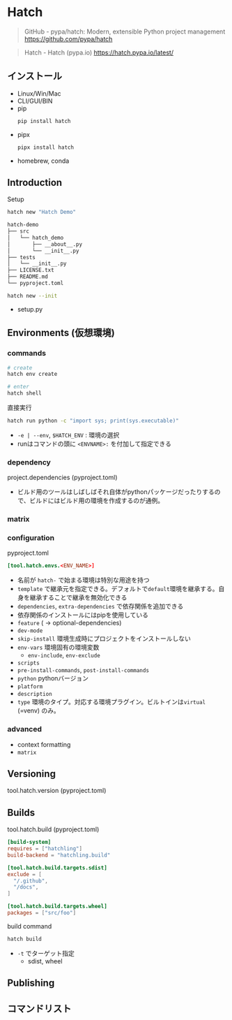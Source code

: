 # Hatch
> GitHub - pypa/hatch: Modern, extensible Python project management
> https://github.com/pypa/hatch

> Hatch - Hatch (pypa.io)
> https://hatch.pypa.io/latest/

## インストール
- Linux/Win/Mac
- CLI/GUI/BIN
- pip
  ```sh
  pip install hatch
  ```
- pipx
  ```sh
  pipx install hatch
  ```
- homebrew, conda


## Introduction
Setup
```sh
hatch new "Hatch Demo"
```

```txt
hatch-demo
├── src
│   └── hatch_demo
│       ├── __about__.py
│       └── __init__.py
├── tests
│   └── __init__.py
├── LICENSE.txt
├── README.md
└── pyproject.toml
```

```sh
hatch new --init
```
- setup.py


## Environments (仮想環境)
### commands
```sh
# create
hatch env create

# enter
hatch shell
```

直接実行
```sh
hatch run python -c "import sys; print(sys.executable)"
```

- `-e | --env`, `$HATCH_ENV` : 環境の選択
- runはコマンドの頭に `<ENVNAME>:` を付加して指定できる

### dependency
project.dependencies (pyproject.toml)
- ビルド用のツールはしばしばそれ自体がpythonパッケージだったりするので、ビルドにはビルド用の環境を作成するのが通例。

### matrix

### configuration
pyproject.toml
```toml
[tool.hatch.envs.<ENV_NAME>]
```
- 名前が `hatch-` で始まる環境は特別な用途を持つ
- `template` で継承元を指定できる。デフォルトで`default`環境を継承する。自身を継承することで継承を無効化できる
- `dependencies`, `extra-dependencies` で依存関係を追加できる
- 依存関係のインストールにはpipを使用している
- `feature` ( → optional-dependencies)
- `dev-mode`
- `skip-install` 環境生成時にプロジェクトをインストールしない
- `env-vars` 環境固有の環境変数
  - `env-include`, `env-exclude`
- `scripts`
- `pre-install-commands`, `post-install-commands`
- `python` pythonバージョン
- `platform`
- `description`
- `type` 環境のタイプ。対応する環境プラグイン。ビルトインは`virtual` (=venv) のみ。

### advanced
- context formatting
- `matrix`

## Versioning
tool.hatch.version (pyproject.toml)

## Builds
tool.hatch.build (pyproject.toml)
```toml
[build-system]
requires = ["hatchling"]
build-backend = "hatchling.build"

[tool.hatch.build.targets.sdist]
exclude = [
  "/.github",
  "/docs",
]

[tool.hatch.build.targets.wheel]
packages = ["src/foo"]
```

build command
```sh
hatch build
```
- `-t` でターゲット指定
  - sdist, wheel


## Publishing



## コマンドリスト

